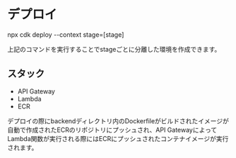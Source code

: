 # デプロイ
npx cdk deploy --context stage=[stage]

上記のコマンドを実行することでstageごとに分離した環境を作成できます。

## スタック
  -  API Gateway
  -  Lambda
  -  ECR

デプロイの際にbackendディレクトリ内のDockerfileがビルドされたイメージが自動で作成されたECRのリポジトリにプッシュされ、API GatewayによってLambda関数が実行される際にはECRにプッシュされたコンテナイメージが実行されます。
